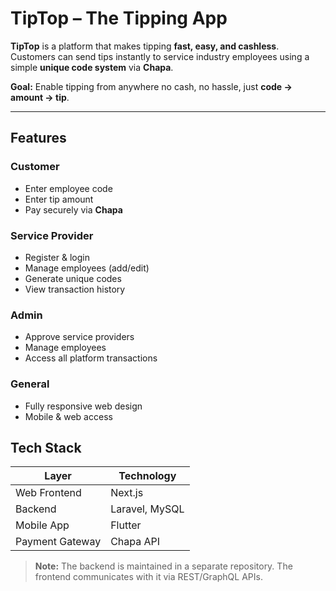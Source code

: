 # TipTop – The Tipping App

**TipTop** is a platform that makes tipping **fast, easy, and cashless**. Customers can send tips instantly to service industry employees using a simple **unique code system** via **Chapa**.  

**Goal:** Enable tipping from anywhere no cash, no hassle, just **code → amount → tip**.

---

## Features

### Customer
- Enter employee code  
- Enter tip amount  
- Pay securely via **Chapa**  

### Service Provider
- Register & login  
- Manage employees (add/edit)  
- Generate unique codes  
- View transaction history  

### Admin
- Approve service providers  
- Manage employees  
- Access all platform transactions  

### General
- Fully responsive web design  
- Mobile & web access  


## Tech Stack

| Layer            | Technology |
|-----------------|------------|
| Web Frontend     | Next.js |
| Backend    | Laravel, MySQL |
| Mobile App       | Flutter |
| Payment Gateway  | Chapa API |

> **Note:** The backend is maintained in a separate repository. The frontend communicates with it via REST/GraphQL APIs.

